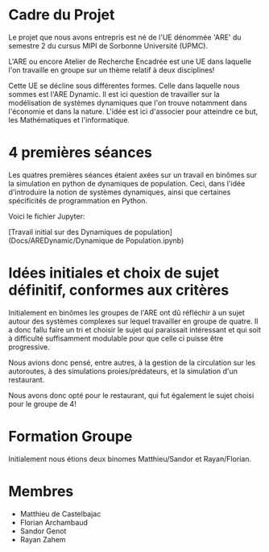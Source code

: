 # Cadre du Projet

Le projet que nous avons entrepris est né de l'UE dénommée 'ARE' du semestre 2 du cursus MIPI de Sorbonne Université (UPMC).

L'ARE ou encore Atelier de Recherche Encadrée est une UE dans laquelle l'on travaille en groupe sur un thème relatif à deux disciplines!

Cette UE se décline sous différentes formes. Celle dans laquelle nous sommes est l'ARE Dynamic. Il est ici question de travailler sur la modélisation de systèmes dynamiques que l'on trouve notamment dans l'économie et dans la nature. L'idée est ici d'associer pour atteindre ce but, les Mathématiques et l'informatique.

# 4 premières séances

Les quatres premières séances étaient axées sur un travail en binômes sur la simulation en python de dynamiques de population. Ceci, dans l'idée d'introduire la notion de systèmes dynamiques, ainsi que certaines spécificités de programmation en Python.

Voici le fichier Jupyter:

[Travail initial sur des Dynamiques de population](Docs/AREDynamic/Dynamique de Population.ipynb)

# Idées initiales et choix de sujet définitif, conformes aux critères

Initialement en binômes les groupes de l'ARE ont dû réfléchir à un sujet autour des systèmes complexes sur lequel travailler en groupe de quatre. Il a donc fallu faire un tri et choisir le sujet qui paraissait intéressant et qui soit à difficulté suffisamment modulable pour que celle ci puisse être progressive.

Nous avions donc pensé, entre autres, à la gestion de la circulation sur les autoroutes, à des simulations proies/prédateurs, et la simulation d'un restaurant.

Nous avons donc opté pour le restaurant, qui fut également le sujet choisi pour le groupe de 4!


# Formation Groupe

Initialement nous étions deux binomes Matthieu/Sandor et Rayan/Florian.


# Membres

- Matthieu de Castelbajac
- Florian Archambaud
- Sandor Genot
- Rayan Zahem

